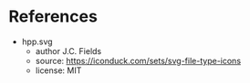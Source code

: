 # References

* hpp.svg
    * author J.C. Fields
    * source: https://iconduck.com/sets/svg-file-type-icons
    * license: MIT
